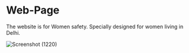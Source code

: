 # Web-Page
The website is for Women safety. Specially designed for women living in Delhi.

![Screenshot (1220)](https://user-images.githubusercontent.com/56336173/128705534-33749a09-3541-4bf9-83c7-904d68b33a41.png)
